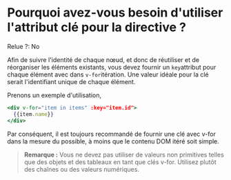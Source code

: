 # Pourquoi avez-vous besoin d'utiliser l'attribut clé pour la directive ?

Relue ?: No

Afin de suivre l'identité de chaque nœud, et donc de réutiliser et de réorganiser les éléments existants, vous devez fournir un `key`attribut pour chaque élément avec dans `v-for`itération.  Une valeur idéale pour la clé serait l'identifiant unique de chaque élément.

Prenons un exemple d'utilisation,

```jsx
<div v-for="item in items" :key="item.id">
  {{item.name}}
</div>
```

Par conséquent, il est toujours recommandé de fournir une clé avec v-for dans la mesure du possible, à moins que le contenu DOM itéré soit simple.

> **Remarque :** 
 Vous ne devez pas utiliser de valeurs non primitives telles que des 
objets et des tableaux en tant que clés v-for.   Utilisez plutôt des 
chaînes ou des valeurs numériques.
>